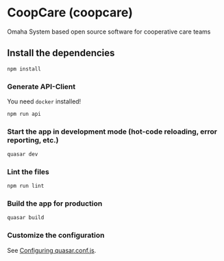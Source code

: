 # CoopCare (coopcare)

Omaha System based open source software for cooperative care teams

## Install the dependencies
```bash
npm install
```

### Generate API-Client

You need `docker` installed!

```bash
npm run api
```

### Start the app in development mode (hot-code reloading, error reporting, etc.)
```bash
quasar dev
```

### Lint the files
```bash
npm run lint
```

### Build the app for production
```bash
quasar build
```

### Customize the configuration
See [Configuring quasar.conf.js](https://quasar.dev/quasar-cli/quasar-conf-js).
